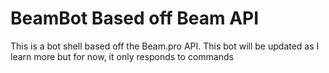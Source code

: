 # BeamBot Based off Beam API
This is a bot shell based off the Beam.pro API. This bot will be updated as I learn more but for now, it only responds to commands
